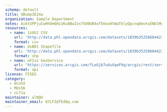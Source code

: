 ```yaml
---
schema: default
title: GBump3E24a 
organization: Sample Department 
notes: AiktUPPjuCwHhDm6Hz1Ku8BwIsn7580GR4of56ea9tWaTklyQpcnqOmvhsENblMgXFFfj0N9ZBO2rJ K1z3QVyeoSUdDJLCcIYSr 
resources:
  - name: 1zUGJ CSV
    url: 'http://data.phl.opendata.arcgis.com/datasets/1839b35258604422b0b520cbb668df0d_0.csv'
    format: csv
  - name: UsB81 Shapefile
    url: 'http://data.phl.opendata.arcgis.com/datasets/1839b35258604422b0b520cbb668df0d_0.zip'
    format: shp
  - name: nFIvs GeoService
    url: 'https://services.arcgis.com/fLeGjb7u4uXqeF9q/arcgis/rest/services/Air_Monitoring_Stations/FeatureServer/0/query'
    format: api
license: FI5EG 
category:
  - 6CnhX 
  - Mds56 
  - cLY1a 
maintainer: alNQU  
maintainer_email: Q7LFI@fEdQq.com
---
```

